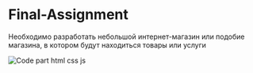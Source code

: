 # Final-Assignment
Необходимо разработать небольшой интернет-магазин или подобие магазина, в котором будут находиться товары или услуги 
 
![Code part  html css js](https://user-images.githubusercontent.com/102717037/208968978-250d358a-9f4c-4827-b578-eb8de053eef2.gif)
